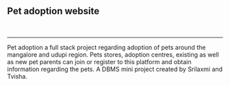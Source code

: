 <h2>Pet adoption website </h2>
<br>
<hr>
Pet adoption a full stack project regarding adoption of pets around the mangalore and udupi region. Pets stores, adoption centres, existing as well as new pet parents can join or register to this platform and obtain information regarding the pets. A DBMS mini project created by Srilaxmi and Tvisha.
